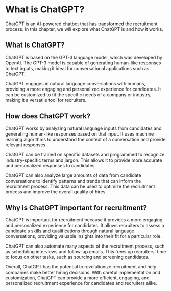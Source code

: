 What is ChatGPT?
==================================================

ChatGPT is an AI-powered chatbot that has transformed the recruitment process. In this chapter, we will explore what ChatGPT is and how it works.

What is ChatGPT?
----------------

ChatGPT is based on the GPT-3 language model, which was developed by OpenAI. The GPT-3 model is capable of generating human-like responses to text inputs, making it ideal for conversational applications such as ChatGPT.

ChatGPT engages in natural language conversations with humans, providing a more engaging and personalized experience for candidates. It can be customized to fit the specific needs of a company or industry, making it a versatile tool for recruiters.

How does ChatGPT work?
----------------------

ChatGPT works by analyzing natural language inputs from candidates and generating human-like responses based on that input. It uses machine learning algorithms to understand the context of a conversation and provide relevant responses.

ChatGPT can be trained on specific datasets and programmed to recognize industry-specific terms and jargon. This allows it to provide more accurate and personalized responses to candidates.

ChatGPT can also analyze large amounts of data from candidate conversations to identify patterns and trends that can inform the recruitment process. This data can be used to optimize the recruitment process and improve the overall quality of hires.

Why is ChatGPT important for recruitment?
-----------------------------------------

ChatGPT is important for recruitment because it provides a more engaging and personalized experience for candidates. It allows recruiters to assess a candidate's skills and qualifications through natural language conversations, providing valuable insights into their fit for a particular role.

ChatGPT can also automate many aspects of the recruitment process, such as scheduling interviews and follow-up emails. This frees up recruiters' time to focus on other tasks, such as sourcing and screening candidates.

Overall, ChatGPT has the potential to revolutionize recruitment and help companies make better hiring decisions. With careful implementation and customization, ChatGPT can provide a more efficient, engaging, and personalized recruitment experience for candidates and recruiters alike.
